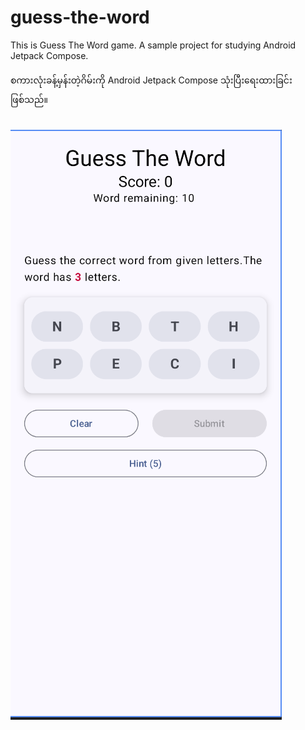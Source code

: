 # guess-the-word
This is Guess The Word game.
A sample project for studying Android Jetpack Compose.  
<br>
စကားလုံးခန့်မှန်းတဲ့ဂိမ်းကို Android Jetpack Compose သုံးပြီးရေးထားခြင်းဖြစ်သည်။
<br>
<br>
  
![My App Screenshot](https://github.com/pokansaung/guess-the-word/blob/main/Screenshot/Screenshot%201.png?raw=true)
